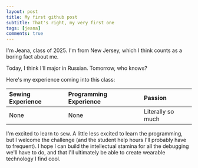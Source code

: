 ```yaml
---
layout: post
title: My first github post
subtitle: That's right, my very first one
tags: [jeana]
comments: true
---
```



I'm Jeana, class of 2025. I'm from New Jersey, which I think counts as a boring fact about me. 

Today, I think I'll major in Russian. Tomorrow, who knows? 

Here's my experience coming into this class:

| Sewing Experience | Programming Experience | Passion |
| :------ |:--- | :--- |
| None | None | Literally so much |

I'm excited to learn to sew. A little less excited to learn the programming, but I welcome the challenge (and the student help hours I'll probably have to frequent). I hope I can build the intellectual stamina for all the debugging we'll have to do, and that I'll ultimately be able to create wearable technology I find cool. 
